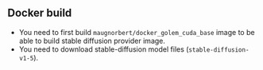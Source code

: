 ## Docker build
- You need to first build `maugnorbert/docker_golem_cuda_base` image to be able to build stable diffusion provider image.
- You need to download stable-diffusion model files (`stable-diffusion-v1-5`).
